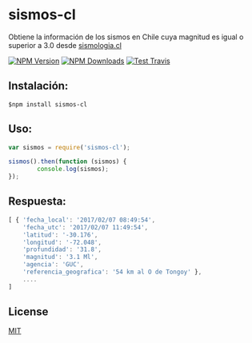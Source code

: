 # sismos-cl

Obtiene la información de los sismos en Chile cuya magnitud es igual o superior a 3.0 desde [sismologia.cl](http://www.sismologia.cl/links/ultimos_sismos.html)

  [![NPM Version][npm-image]][npm-url]
  [![NPM Downloads][downloads-image]][downloads-url]
  [![Test Travis][travis-image]][travis-url]


## Instalación:
```
$npm install sismos-cl
```

## Uso:

```javascript
var sismos = require('sismos-cl');

sismos().then(function (sismos) {
 		console.log(sismos);
});
```

## Respuesta:

```javascript
[ { 'fecha_local': '2017/02/07 08:49:54',
    'fecha_utc': '2017/02/07 11:49:54',
    'latitud': '-30.176',
    'longitud': '-72.048',
    'profundidad': '31.8',
    'magnitud': '3.1 Ml',
    'agencia': 'GUC',
    'referencia_geografica': '54 km al O de Tongoy' },
    ....
]
```

## License

  [MIT](LICENSE)

[npm-image]: https://img.shields.io/npm/v/sismos-cl.svg
[npm-url]: https://www.npmjs.com/package/sismos-cl
[downloads-image]: https://img.shields.io/npm/dt/sismos-cl.svg
[downloads-url]: https://www.npmjs.com/package/sismos-cl
[travis-image]: https://api.travis-ci.org/iformas/sismos-cl.svg?branch=master
[travis-url]: https://travis-ci.org/iformas/sismos-cl